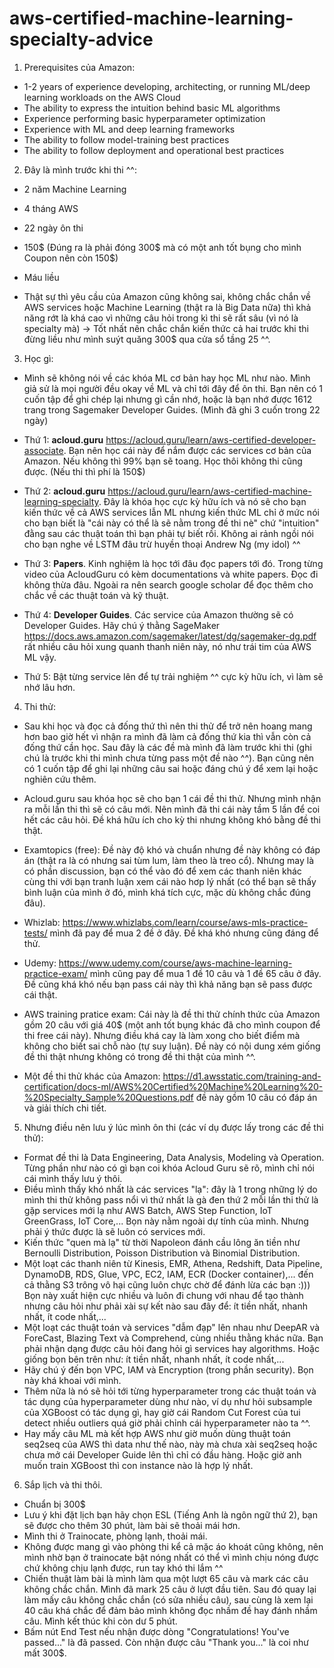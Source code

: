 # aws-certified-machine-learning-specialty-advice

1. Prerequisites của Amazon:
- 1-2 years of experience developing, architecting, or running ML/deep learning workloads on the AWS Cloud
- The ability to express the intuition behind basic ML algorithms
- Experience performing basic hyperparameter optimization
- Experience with ML and deep learning frameworks
- The ability to follow model-training best practices
- The ability to follow deployment and operational best practices

2. Đây là mình trước khi thi ^^:
- 2 năm Machine Learning
- 4 tháng AWS
- 22 ngày ôn thi
- 150$ (Đúng ra là phải đóng 300$ mà có một anh tốt bụng cho mình Coupon nên còn 150$)
- Máu liều

- Thật sự thì yêu cầu của Amazon cũng không sai, không chắc chắn về AWS services hoặc Machine Learning (thật ra là Big Data nữa) thì khả năng rớt là khá cao vì những câu hỏi trong kì thi sẽ rất sâu (vì nó là specialty mà) -> Tốt nhất nên chắc chắn kiến thức cả hai trước khi thi đừng liều như mình suýt quăng 300$ qua cửa sổ tầng 25 ^^. 

3. Học gì:
- Mình sẽ không nói về các khóa ML cơ bản hay học ML như nào. Mình giả sử là mọi người đều okay về ML và chỉ tới đây để ôn thi. Bạn nên có 1 cuốn tập để ghi chép lại nhưng gì cần nhớ, hoặc là bạn nhớ được 1612 trang trong Sagemaker Developer Guides. (Mình đã ghi 3 cuốn trong 22 ngày)

- Thứ 1: **acloud.guru** https://acloud.guru/learn/aws-certified-developer-associate. Bạn nên học cái này để nắm được các services cơ bản của Amazon. Nếu không thì 99% bạn sẽ toang. Học thôi không thi cũng được. (Nếu thi thì phí là 150$)

- Thứ 2: **acloud.guru** https://acloud.guru/learn/aws-certified-machine-learning-specialty. Đây là khóa học cực kỳ hữu ích và nó sẽ cho bạn kiến thức về cả AWS services lẫn ML nhưng kiến thức ML chỉ ở mức nói cho bạn biết là "cái này có thể là sẽ nằm trong đề thi nè" chứ "intuition" đằng sau các thuật toán thì bạn phải tự biết rồi. Không ai rảnh ngồi nói cho bạn nghe về LSTM đâu trừ huyền thoại Andrew Ng (my idol) ^^

- Thứ 3: **Papers**. Kinh nghiệm là học tới đâu đọc papers tới đó. Trong từng video của AcloudGuru có kèm documentations và white papers. Đọc đi không thừa đâu. Ngoài ra nên search google scholar để đọc thêm cho chắc về các thuật toán và kỹ thuật. 

- Thứ 4: **Developer Guides**. Các service của Amazon thường sẽ có Developer Guides. Hãy chú ý thằng SageMaker https://docs.aws.amazon.com/sagemaker/latest/dg/sagemaker-dg.pdf rất nhiều câu hỏi xung quanh thanh niên này, nó như trái tim của AWS ML vậy.

- Thứ 5: Bật từng service lên để tự trải nghiệm ^^ cực kỳ hữu ích, vì làm sẽ nhớ lâu hơn. 

4. Thi thử:
- Sau khi học và đọc cả đống thứ thì nên thi thử để trở nên hoang mang hơn bao giờ hết vì nhận ra mình đã làm cả đống thứ kia thì vẫn còn cả đống thứ cần học. Sau đây là các đề mà mình đã làm trước khi thi (ghi chú là trước khi thi mình chưa từng pass một đề nào ^^). Bạn cũng nên có 1 cuốn tập để ghi lại những câu sai hoặc đáng chú ý để xem lại hoặc nghiên cứu thêm.

- Acloud.guru sau khóa học sẽ cho bạn 1 cái đề thi thử. Nhưng mình nhận ra mỗi lần thi thì sẽ có câu mới. Nên mình đã thi cái này tầm 5 lần để coi hết các câu hỏi. Đề khá hữu ích cho kỳ thi nhưng không khó bằng đề thi thật.
- Examtopics (free): Đề này độ khó và chuẩn nhưng đề này không có đáp án (thật ra là có nhưng sai tùm lum, làm theo là treo cổ). Nhưng may là có phần discussion, bạn có thể vào đó để xem các thanh niên khác cùng thi với bạn tranh luận xem cái nào hơp lý nhất (có thể bạn sẽ thấy bình luận của mình ở đó, mình khá tích cực, mặc dù không chắc đúng đâu).
- Whizlab: https://www.whizlabs.com/learn/course/aws-mls-practice-tests/ mình đã pay để mua 2 đề ở đây. Đề khá khó nhưng cũng đáng để thử.
- Udemy: https://www.udemy.com/course/aws-machine-learning-practice-exam/ mình cũng pay để mua 1 đề 10 câu và 1 đề 65 câu ở đây. Đề cũng khá khó nếu bạn pass cái này thì khả năng bạn sẽ pass được cái thật. 
- AWS training pratice exam: Cái này là đề thi thử chính thức của Amazon gồm 20 câu với giá 40$ (một anh tốt bụng khác đã cho mình coupon để thi free cái này). Nhưng điều khá cay là làm xong cho biết điểm mà không cho biết sai chỗ nào (tự suy luận). Đề này có nội dung xém giống đề thi thật nhưng không có trong đề thi thật của mình ^^. 
- Một đề thi thử khác của Amazon: https://d1.awsstatic.com/training-and-certification/docs-ml/AWS%20Certified%20Machine%20Learning%20-%20Specialty_Sample%20Questions.pdf đề này gồm 10 câu có đáp án và giải thích chi tiết.

5. Nhưng điều nên lưu ý lúc mình ôn thi (các ví dụ được lấy trong các đề thi thử):
- Format đề thi là Data Engineering, Data Analysis, Modeling và Operation. Từng phần như nào có gì bạn coi khóa Acloud Guru sẽ rõ, mình chỉ nói cái mình thấy lưu ý thôi.
- Điều mình thấy khó nhất là các services "lạ": đây là 1 trong những lý do mình thi thử không pass nổi vì thứ nhất là gà đen thứ 2 mỗi lần thi thử là gặp services mới lạ như AWS Batch, AWS Step Function, IoT GreenGrass, IoT Core,... Bọn này nằm ngoài dự tính của mình. Nhưng phải ý thức được là sẽ luôn có services mới.
- Kiến thức "quen mà lạ" từ thời Napoleon đánh cầu lông ăn tiền như Bernoulli Distribution, Poisson Distribution và Binomial Distribution.
- Một loạt các thanh niên từ Kinesis, EMR, Athena, Redshift, Data Pipeline, DynamoDB, RDS, Glue, VPC, EC2, IAM, ECR (Docker container),... đến cả thằng S3 trông vô hại cũng luôn chực chờ để đánh lừa các bạn :))) Bọn này xuất hiện cực nhiều và luôn đi chung với nhau để tạo thành nhưng câu hỏi như phải xài sự kết nào sau đây để: ít tiền nhất, nhanh nhất, ít code nhất,...
- Một loạt các thuật toán và services "dẫm đạp" lên nhau như DeepAR và ForeCast, Blazing Text và Comprehend, cùng nhiều thằng khác nữa. Bạn phải nhận dạng được câu hỏi đang hỏi gì services hay algorithms. Hoặc giống bọn bên trên như: ít tiền nhất, nhanh nhất, ít code nhất,...
- Hãy chú ý đến bọn VPC, IAM và Encryption (trong phần security). Bọn này khá khoai với mình.
- Thêm nữa là nó sẽ hỏi tới từng hyperparameter trong các thuật toán và tác dụng của hyperparameter dùng như nào, ví dụ như hỏi subsample của XGBoost có tác dụng gì, hay giờ cái Random Cut Forest của tui detect nhiều outliers quá giờ phải chỉnh cái hyperparameter nào ta ^^. 
- Hay mấy câu ML mà kết hợp AWS như giờ muốn dùng thuật toán seq2seq của AWS thì data như thế nào, này mà chưa xài seq2seq hoặc chưa mở cái Developer Guide lên thì chỉ có đầu hàng. Hoặc giờ anh muốn train XGBoost thì con instance nào là hợp lý nhất.

6. Sắp lịch và thi thôi.
- Chuẩn bị 300$
- Lưu ý khi đặt lịch bạn hãy chọn ESL (Tiếng Anh là ngôn ngữ thứ 2), bạn sẽ được cho thêm 30 phút, làm bài sẽ thoải mái hơn.
- Mình thi ở Trainocate, phòng lạnh, thoải mái.
- Không được mang gì vào phòng thi kể cả mặc áo khoát cũng không, nên mình nhờ bạn ở trainocate bật nóng nhất có thể vì mình chịu nóng được chứ không chịu lạnh được, run tay khó thi lắm ^^
- Chiến thuật làm bài là mình làm qua một lượt 65 câu và mark các câu không chắc chắn. Mình đã mark 25 câu ở lượt đầu tiên. Sau đó quay lại làm mấy câu không chắc chắn (có sửa nhiều câu), sau cùng là xem lại 40 câu khá chắc để đảm bảo mình không đọc nhầm đề hay đánh nhầm câu. Mình kết thúc khi còn dư 5 phút.
- Bấm nút End Test nếu nhận được dòng "Congratulations! You've passed..." là đã passed. Còn nhận được câu "Thank you..." là coi như mất 300$.

